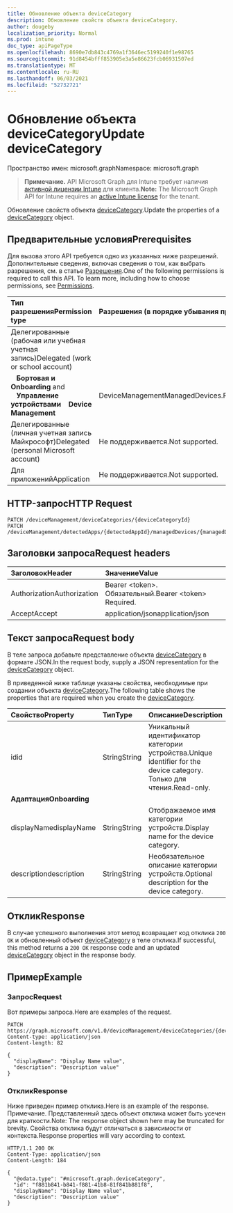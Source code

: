 ```yaml
---
title: Обновление объекта deviceCategory
description: Обновление свойств объекта deviceCategory.
author: dougeby
localization_priority: Normal
ms.prod: intune
doc_type: apiPageType
ms.openlocfilehash: 8690e7db843c4769a1f3646ec5199240f1e98765
ms.sourcegitcommit: 91d8454bfff853905e3a5e86623fcb06931507ed
ms.translationtype: MT
ms.contentlocale: ru-RU
ms.lasthandoff: 06/03/2021
ms.locfileid: "52732721"
---
```

# <a name="update-devicecategory"></a><span data-ttu-id="8bea4-103">Обновление объекта deviceCategory</span><span class="sxs-lookup"><span data-stu-id="8bea4-103">Update deviceCategory</span></span>

<span data-ttu-id="8bea4-104">Пространство имен: microsoft.graph</span><span class="sxs-lookup"><span data-stu-id="8bea4-104">Namespace: microsoft.graph</span></span>

> <span data-ttu-id="8bea4-105">**Примечание.** API Microsoft Graph для Intune требует наличия [активной лицензии Intune](https://go.microsoft.com/fwlink/?linkid=839381) для клиента.</span><span class="sxs-lookup"><span data-stu-id="8bea4-105">**Note:** The Microsoft Graph API for Intune requires an [active Intune license](https://go.microsoft.com/fwlink/?linkid=839381) for the tenant.</span></span>

<span data-ttu-id="8bea4-106">Обновление свойств объекта [deviceCategory](../resources/intune-shared-devicecategory.md).</span><span class="sxs-lookup"><span data-stu-id="8bea4-106">Update the properties of a [deviceCategory](../resources/intune-shared-devicecategory.md) object.</span></span>

## <a name="prerequisites"></a><span data-ttu-id="8bea4-107">Предварительные условия</span><span class="sxs-lookup"><span data-stu-id="8bea4-107">Prerequisites</span></span>
<span data-ttu-id="8bea4-p101">Для вызова этого API требуется одно из указанных ниже разрешений. Дополнительные сведения, включая сведения о том, как выбрать разрешения, см. в статье [Разрешения](/graph/permissions-reference).</span><span class="sxs-lookup"><span data-stu-id="8bea4-p101">One of the following permissions is required to call this API. To learn more, including how to choose permissions, see [Permissions](/graph/permissions-reference).</span></span>

|<span data-ttu-id="8bea4-110">Тип разрешения</span><span class="sxs-lookup"><span data-stu-id="8bea4-110">Permission type</span></span>|<span data-ttu-id="8bea4-111">Разрешения (в порядке убывания привилегий)</span><span class="sxs-lookup"><span data-stu-id="8bea4-111">Permissions (from most to least privileged)</span></span>|
|:---|:---|
|<span data-ttu-id="8bea4-112">Делегированные (рабочая или учебная учетная запись)</span><span class="sxs-lookup"><span data-stu-id="8bea4-112">Delegated (work or school account)</span></span>||
| <span data-ttu-id="8bea4-113">&nbsp;&nbsp; **Бортовая и**</span><span class="sxs-lookup"><span data-stu-id="8bea4-113">&nbsp; &nbsp; **Onboarding** and</span></span> <br> <span data-ttu-id="8bea4-114">&nbsp;&nbsp; **Управление устройствами**</span><span class="sxs-lookup"><span data-stu-id="8bea4-114">&nbsp; &nbsp; **Device Management**</span></span>| <span data-ttu-id="8bea4-115">DeviceManagementManagedDevices.ReadWrite.All</span><span class="sxs-lookup"><span data-stu-id="8bea4-115">DeviceManagementManagedDevices.ReadWrite.All</span></span>|
|<span data-ttu-id="8bea4-116">Делегированные (личная учетная запись Майкрософт)</span><span class="sxs-lookup"><span data-stu-id="8bea4-116">Delegated (personal Microsoft account)</span></span>|<span data-ttu-id="8bea4-117">Не поддерживается.</span><span class="sxs-lookup"><span data-stu-id="8bea4-117">Not supported.</span></span>|
|<span data-ttu-id="8bea4-118">Для приложений</span><span class="sxs-lookup"><span data-stu-id="8bea4-118">Application</span></span>|<span data-ttu-id="8bea4-119">Не поддерживается.</span><span class="sxs-lookup"><span data-stu-id="8bea4-119">Not supported.</span></span>|

## <a name="http-request"></a><span data-ttu-id="8bea4-120">HTTP-запрос</span><span class="sxs-lookup"><span data-stu-id="8bea4-120">HTTP Request</span></span>
<!-- {
  "blockType": "ignored"
}
-->
``` http
PATCH /deviceManagement/deviceCategories/{deviceCategoryId}
PATCH /deviceManagement/detectedApps/{detectedAppId}/managedDevices/{managedDeviceId}/deviceCategory
```

## <a name="request-headers"></a><span data-ttu-id="8bea4-121">Заголовки запроса</span><span class="sxs-lookup"><span data-stu-id="8bea4-121">Request headers</span></span>
|<span data-ttu-id="8bea4-122">Заголовок</span><span class="sxs-lookup"><span data-stu-id="8bea4-122">Header</span></span>|<span data-ttu-id="8bea4-123">Значение</span><span class="sxs-lookup"><span data-stu-id="8bea4-123">Value</span></span>|
|:---|:---|
|<span data-ttu-id="8bea4-124">Authorization</span><span class="sxs-lookup"><span data-stu-id="8bea4-124">Authorization</span></span>|<span data-ttu-id="8bea4-125">Bearer &lt;token&gt;. Обязательный.</span><span class="sxs-lookup"><span data-stu-id="8bea4-125">Bearer &lt;token&gt; Required.</span></span>|
|<span data-ttu-id="8bea4-126">Accept</span><span class="sxs-lookup"><span data-stu-id="8bea4-126">Accept</span></span>|<span data-ttu-id="8bea4-127">application/json</span><span class="sxs-lookup"><span data-stu-id="8bea4-127">application/json</span></span>|

## <a name="request-body"></a><span data-ttu-id="8bea4-128">Текст запроса</span><span class="sxs-lookup"><span data-stu-id="8bea4-128">Request body</span></span>
<span data-ttu-id="8bea4-129">В теле запроса добавьте представление объекта [deviceCategory](../resources/intune-shared-devicecategory.md) в формате JSON.</span><span class="sxs-lookup"><span data-stu-id="8bea4-129">In the request body, supply a JSON representation for the [deviceCategory](../resources/intune-shared-devicecategory.md) object.</span></span>

<span data-ttu-id="8bea4-130">В приведенной ниже таблице указаны свойства, необходимые при создании объекта [deviceCategory](../resources/intune-shared-devicecategory.md).</span><span class="sxs-lookup"><span data-stu-id="8bea4-130">The following table shows the properties that are required when you create the [deviceCategory](../resources/intune-shared-devicecategory.md).</span></span>

|<span data-ttu-id="8bea4-131">Свойство</span><span class="sxs-lookup"><span data-stu-id="8bea4-131">Property</span></span>|<span data-ttu-id="8bea4-132">Тип</span><span class="sxs-lookup"><span data-stu-id="8bea4-132">Type</span></span>|<span data-ttu-id="8bea4-133">Описание</span><span class="sxs-lookup"><span data-stu-id="8bea4-133">Description</span></span>|
|:---|:---|:---|
|<span data-ttu-id="8bea4-134">id</span><span class="sxs-lookup"><span data-stu-id="8bea4-134">id</span></span>|<span data-ttu-id="8bea4-135">String</span><span class="sxs-lookup"><span data-stu-id="8bea4-135">String</span></span>|<span data-ttu-id="8bea4-136">Уникальный идентификатор категории устройства.</span><span class="sxs-lookup"><span data-stu-id="8bea4-136">Unique identifier for the device category.</span></span> <span data-ttu-id="8bea4-137">Только для чтения.</span><span class="sxs-lookup"><span data-stu-id="8bea4-137">Read-only.</span></span>|
|<span data-ttu-id="8bea4-138">**Адаптация**</span><span class="sxs-lookup"><span data-stu-id="8bea4-138">**Onboarding**</span></span>|
|<span data-ttu-id="8bea4-139">displayName</span><span class="sxs-lookup"><span data-stu-id="8bea4-139">displayName</span></span>|<span data-ttu-id="8bea4-140">String</span><span class="sxs-lookup"><span data-stu-id="8bea4-140">String</span></span>|<span data-ttu-id="8bea4-141">Отображаемое имя категории устройств.</span><span class="sxs-lookup"><span data-stu-id="8bea4-141">Display name for the device category.</span></span>|
|<span data-ttu-id="8bea4-142">description</span><span class="sxs-lookup"><span data-stu-id="8bea4-142">description</span></span>|<span data-ttu-id="8bea4-143">String</span><span class="sxs-lookup"><span data-stu-id="8bea4-143">String</span></span>|<span data-ttu-id="8bea4-144">Необязательное описание категории устройств.</span><span class="sxs-lookup"><span data-stu-id="8bea4-144">Optional description for the device category.</span></span>|



## <a name="response"></a><span data-ttu-id="8bea4-145">Отклик</span><span class="sxs-lookup"><span data-stu-id="8bea4-145">Response</span></span>
<span data-ttu-id="8bea4-146">В случае успешного выполнения этот метод возвращает код отклика `200 OK` и обновленный объект [deviceCategory](../resources/intune-shared-devicecategory.md) в теле отклика.</span><span class="sxs-lookup"><span data-stu-id="8bea4-146">If successful, this method returns a `200 OK` response code and an updated [deviceCategory](../resources/intune-shared-devicecategory.md) object in the response body.</span></span>

## <a name="example"></a><span data-ttu-id="8bea4-147">Пример</span><span class="sxs-lookup"><span data-stu-id="8bea4-147">Example</span></span>
### <a name="request"></a><span data-ttu-id="8bea4-148">Запрос</span><span class="sxs-lookup"><span data-stu-id="8bea4-148">Request</span></span>
<span data-ttu-id="8bea4-149">Вот примеры запроса.</span><span class="sxs-lookup"><span data-stu-id="8bea4-149">Here are examples of the request.</span></span>
``` http
PATCH https://graph.microsoft.com/v1.0/deviceManagement/deviceCategories/{deviceCategoryId}
Content-type: application/json
Content-length: 82

{
  "displayName": "Display Name value",
  "description": "Description value"
}
```

### <a name="response"></a><span data-ttu-id="8bea4-150">Отклик</span><span class="sxs-lookup"><span data-stu-id="8bea4-150">Response</span></span>
<span data-ttu-id="8bea4-151">Ниже приведен пример отклика.</span><span class="sxs-lookup"><span data-stu-id="8bea4-151">Here is an example of the response.</span></span> <span data-ttu-id="8bea4-152">Примечание. Представленный здесь объект отклика может быть усечен для краткости.</span><span class="sxs-lookup"><span data-stu-id="8bea4-152">Note: The response object shown here may be truncated for brevity.</span></span> <span data-ttu-id="8bea4-153">Свойства отклика будут отличаться в зависимости от контекста.</span><span class="sxs-lookup"><span data-stu-id="8bea4-153">Response properties will vary according to context.</span></span>
``` http
HTTP/1.1 200 OK
Content-Type: application/json
Content-Length: 184

{
  "@odata.type": "#microsoft.graph.deviceCategory",
  "id": "f881b841-b841-f881-41b8-81f841b881f8",
  "displayName": "Display Name value",
  "description": "Description value"
}
```









